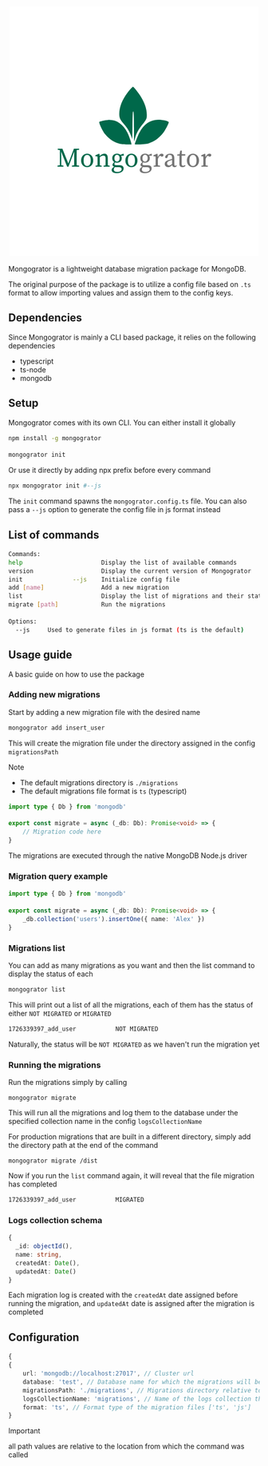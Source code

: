 <p align="center">
  <img src="/assets/mongogrator.png" alt="Mongogrator" />
</p>

Mongogrator is a lightweight database migration package for MongoDB. 

The original purpose of the package is to utilize a config file based on `.ts` format to allow importing values and assign them to the config keys.

## Dependencies

Since Mongogrator is mainly a CLI based package, it relies on the following dependencies

- typescript
- ts-node
- mongodb

## Setup

Mongogrator comes with its own CLI. You can either install it globally

```bash
npm install -g mongogrator

mongogrator init
```

Or use it directly by adding npx prefix before every command

```bash
npx mongogrator init #--js
```

The `init` command spawns the `mongogrator.config.ts` file. You can also pass a `--js` option to generate the config file in js format instead

## List of commands

```bash
Commands:
help                      Display the list of available commands
version                   Display the current version of Mongogrator
init              --js    Initialize config file
add [name]                Add a new migration
list                      Display the list of migrations and their status
migrate [path]            Run the migrations

Options:
  --js     Used to generate files in js format (ts is the default)
```

## Usage guide

A basic guide on how to use the package

### Adding new migrations

Start by adding a new migration file with the desired name

```bash
mongogrator add insert_user
```

This will create the migration file under the directory assigned in the config `migrationsPath`

> [!NOTE]
> - The default migrations directory is `./migrations`
> - The default migrations file format is `ts` (typescript)

```ts
import type { Db } from 'mongodb'

export const migrate = async (_db: Db): Promise<void> => {
	// Migration code here
}
```

The migrations are executed through the native MongoDB Node.js driver

### Migration query example

```ts
import type { Db } from 'mongodb'

export const migrate = async (_db: Db): Promise<void> => {
	_db.collection('users').insertOne({ name: 'Alex' })
}
```

### Migrations list

You can add as many migrations as you want and then the list command to display the status of each

```bash
mongogrator list
```

This will print out a list of all the migrations, each of them has the status of either `NOT MIGRATED` or `MIGRATED`

```bash
1726339397_add_user           NOT MIGRATED
```

Naturally, the status will be `NOT MIGRATED` as we haven't run the migration yet

### Running the migrations

Run the migrations simply by calling

```
mongogrator migrate
```

This will run all the migrations and log them to the database under the specified collection name in the config `logsCollectionName`

For production migrations that are built in a different directory, simply add the directory path at the end of the command

```
mongogrator migrate /dist
```

Now if you run the `list` command again, it will reveal that the file migration has completed

```bash
1726339397_add_user           MIGRATED
```

### Logs collection schema

```ts
{
  _id: objectId(),
  name: string,
  createdAt: Date(),
  updatedAt: Date()
}
```

Each migration log is created with the `createdAt` date assigned before running the migration, and `updatedAt` date is assigned after the migration is completed

## Configuration

```ts
{
{
	url: 'mongodb://localhost:27017', // Cluster url
	database: 'test', // Database name for which the migrations will be executed
	migrationsPath: './migrations', // Migrations directory relative to the location of the commands
	logsCollectionName: 'migrations', // Name of the logs collection that will be stored in the database
	format: 'ts', // Format type of the migration files ['ts', 'js']
}
```

> [!IMPORTANT]
> all path values are relative to the location from which the command was called
